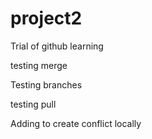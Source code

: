 # project2
Trial of github learning

testing merge

Testing branches

testing pull

Adding to create conflict locally
